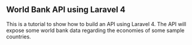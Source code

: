 ## World Bank API using Laravel 4

This is a tutorial to show how to build an API using Laravel 4. The API will expose some world bank data regarding the economies of some sample countries.
